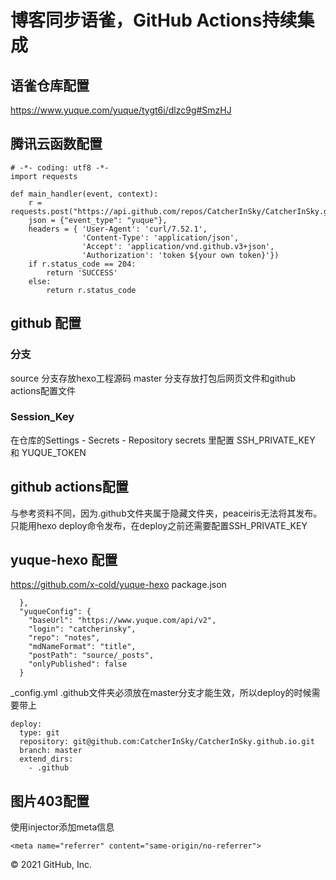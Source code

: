 # 博客同步语雀，GitHub Actions持续集成

## 语雀仓库配置
https://www.yuque.com/yuque/tygt6i/dlzc9g#SmzHJ

## 腾讯云函数配置

```
# -*- coding: utf8 -*-
import requests

def main_handler(event, context):
    r = requests.post("https://api.github.com/repos/CatcherInSky/CatcherInSky.github.io/dispatches",
    json = {"event_type": "yuque"},
    headers = { 'User-Agent': 'curl/7.52.1',
                'Content-Type': 'application/json',
                'Accept': 'application/vnd.github.v3+json',
                'Authorization': 'token ${your own token}'})
    if r.status_code == 204:
        return 'SUCCESS'
    else:
        return r.status_code
```
## github 配置
### 分支
source 分支存放hexo工程源码
master 分支存放打包后网页文件和github actions配置文件
### Session_Key
在仓库的Settings - Secrets - Repository secrets 里配置 SSH_PRIVATE_KEY 和 YUQUE_TOKEN 


## github actions配置 
与参考资料不同，因为.github文件夹属于隐藏文件夹，peaceiris无法将其发布。只能用hexo deploy命令发布，在deploy之前还需要配置SSH_PRIVATE_KEY


## yuque-hexo 配置
https://github.com/x-cold/yuque-hexo
package.json
```
  },
  "yuqueConfig": {
    "baseUrl": "https://www.yuque.com/api/v2",
    "login": "catcherinsky",
    "repo": "notes",
    "mdNameFormat": "title",
    "postPath": "source/_posts",
    "onlyPublished": false
  }
```

_config.yml
.github文件夹必须放在master分支才能生效，所以deploy的时候需要带上
```
deploy:
  type: git
  repository: git@github.com:CatcherInSky/CatcherInSky.github.io.git
  branch: master
  extend_dirs:
    - .github
```

## 图片403配置
使用injector添加meta信息
```
<meta name="referrer" content="same-origin/no-referrer">
```


© 2021 GitHub, Inc.